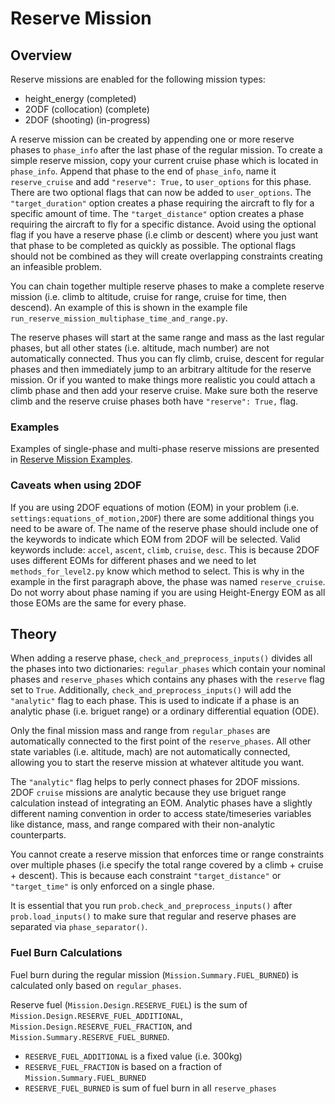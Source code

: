 # Reserve Mission

## Overview

Reserve missions are enabled for the following mission types:

* height_energy    (completed)
* 2ODF (collocation) (complete)
* 2DOF (shooting)    (in-progress)

A reserve mission can be created by appending one or more reserve phases to `phase_info` after the last phase of the regular mission. 
To create a simple reserve mission, copy your current cruise phase which is located in `phase_info`. 
Append that phase to the end of `phase_info`, name it `reserve_cruise` and add `"reserve": True,` to `user_options` for this phase.
There are two optional flags that can now be added to `user_options`.
The `"target_duration"` option creates a phase requiring the aircraft to fly for a specific amount of time.
The `"target_distance"` option creates a phase requiring the aircraft to fly for a specific distance.
Avoid using the optional flag if you have a reserve phase (i.e climb or descent) where you just want that phase to be completed as quickly as possible.
The optional flags should not be combined as they will create overlapping constraints creating an infeasible problem.

You can chain together multiple reserve phases to make a complete reserve mission (i.e. climb to altitude, cruise for range, cruise for time, then descend).
An example of this is shown in the example file `run_reserve_mission_multiphase_time_and_range.py`.

The reserve phases will start at the same range and mass as the last regular phases, but all other states (i.e. altitude, mach number) are not automatically connected.
Thus you can fly climb, cruise, descent for regular phases and then immediately jump to an arbitrary altitude for the reserve mission.
Or if you wanted to make things more realistic you could attach a climb phase and then add your reserve cruise.
Make sure both the reserve climb and the reserve cruise phases both have `"reserve": True,` flag.

### Examples

Examples of single-phase and multi-phase reserve missions are presented in [Reserve Mission Examples](../examples/reserve_missions.md).

### Caveats when using 2DOF

If you are using 2DOF equations of motion (EOM) in your problem (i.e. `settings:equations_of_motion,2DOF`) there are some additional things you need to be aware of.
The name of the reserve phase should include one of the keywords to indicate which EOM from 2DOF will be selected.
Valid keywords include: `accel`, `ascent`, `climb`, `cruise`, `desc`.
This is because 2DOF uses different EOMs for different phases and we need to let `methods_for_level2.py` know which method to select.
This is why in the example in the first paragraph above, the phase was named `reserve_cruise`.
Do not worry about phase naming if you are using Height-Energy EOM as all those EOMs are the same for every phase.

## Theory

When adding a reserve phase, `check_and_preprocess_inputs()` divides all the phases into two dictionaries: `regular_phases` which contain your nominal phases and `reserve_phases` which contains any phases with the `reserve` flag set to `True`.
Additionally, `check_and_preprocess_inputs()` will add the `"analytic"` flag to each phase.
This is used to indicate if a phase is an analytic phase (i.e. briguet range) or a ordinary differential equation (ODE).

Only the final mission mass and range from `regular_phases` are automatically connected to the first point of the `reserve_phases`.
All other state variables (i.e. altitude, mach) are not automatically connected, allowing you to start the reserve mission at whatever altitude you want.

The `"analytic"` flag helps to perly connect phases for 2DOF missions. 
2DOF `cruise` missions are analytic because they use briguet range calculation instead of integrating an EOM. 
Analytic phases have a slightly different naming convention in order to access state/timeseries variables like distance, mass, and range compared with their non-analytic counterparts.

You cannot create a reserve mission that enforces time or range constraints over multiple phases (i.e specify the total range covered by a climb + cruise + descent).
This is because each constraint `"target_distance"` or `"target_time"` is only enforced on a single phase.

It is essential that you run `prob.check_and_preprocess_inputs()` after `prob.load_inputs()` to make sure that regular and reserve phases are separated via `phase_separator()`.

### Fuel Burn Calculations

Fuel burn during the regular mission (`Mission.Summary.FUEL_BURNED`) is calculated only based on `regular_phases`.

Reserve fuel (`Mission.Design.RESERVE_FUEL`) is the sum of `Mission.Design.RESERVE_FUEL_ADDITIONAL`, `Mission.Design.RESERVE_FUEL_FRACTION`, and `Mission.Summary.RESERVE_FUEL_BURNED`.

* `RESERVE_FUEL_ADDITIONAL` is a fixed value (i.e. 300kg)
* `RESERVE_FUEL_FRACTION` is based on a fraction of `Mission.Summary.FUEL_BURNED`
* `RESERVE_FUEL_BURNED` is sum of fuel burn in all `reserve_phases`
